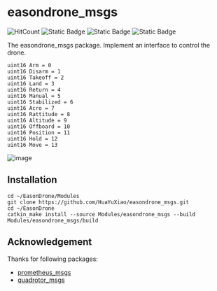 # easondrone_msgs

![HitCount](https://img.shields.io/endpoint?url=https%3A%2F%2Fhits.dwyl.com%2FHuaYuXiao%2FEasonDrone_Msgs.json%3Fcolor%3Dpink)
![Static Badge](https://img.shields.io/badge/ROS-noetic-22314E?logo=ros)
![Static Badge](https://img.shields.io/badge/C%2B%2B-14-00599C?logo=cplusplus)
![Static Badge](https://img.shields.io/badge/Ubuntu-20.04.6-E95420?logo=ubuntu)

The easondrone_msgs package. Implement an interface to control the drone.

```
uint16 Arm = 0
uint16 Disarm = 1
uint16 Takeoff = 2
uint16 Land = 3
uint16 Return = 4
uint16 Manual = 5
uint16 Stabilized = 6
uint16 Acro = 7
uint16 Rattitude = 8
uint16 Altitude = 9
uint16 Offboard = 10
uint16 Position = 11
uint16 Hold = 12
uint16 Move = 13
```

![image](doc/Snipaste_2024-08-25_10-22-31.png)

## Installation

```shell
cd ~/EasonDrone/Modules
git clone https://github.com/HuaYuXiao/easondrone_msgs.git
cd ~/EasonDrone
catkin_make install --source Modules/easondrone_msgs --build Modules/easondrone_msgs/build
```

## Acknowledgement

Thanks for following packages:

- [prometheus_msgs](https://github.com/amov-lab/Prometheus/tree/v1.1/Modules/common/msgs)
- [quadrotor_msgs](https://github.com/jchenbr/quadrotor_msgs)
